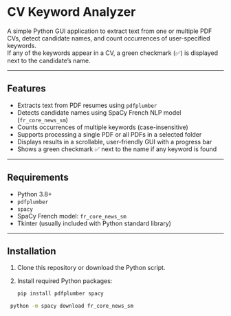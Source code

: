 # CV Keyword Analyzer

A simple Python GUI application to extract text from one or multiple PDF CVs, detect candidate names, and count occurrences of user-specified keywords.  
If any of the keywords appear in a CV, a green checkmark (✅) is displayed next to the candidate’s name.

---

## Features

- Extracts text from PDF resumes using `pdfplumber`
- Detects candidate names using SpaCy French NLP model (`fr_core_news_sm`)
- Counts occurrences of multiple keywords (case-insensitive)
- Supports processing a single PDF or all PDFs in a selected folder
- Displays results in a scrollable, user-friendly GUI with a progress bar
- Shows a green checkmark ✅ next to the name if any keyword is found

---

## Requirements

- Python 3.8+
- `pdfplumber`
- `spacy`
- SpaCy French model: `fr_core_news_sm`
- Tkinter (usually included with Python standard library)

---

## Installation

1. Clone this repository or download the Python script.

2. Install required Python packages:
   ```bash
   pip install pdfplumber spacy
  ```bash
   python -m spacy download fr_core_news_sm
